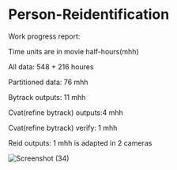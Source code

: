 # Person-Reidentification

Work progress report:

Time units are in movie half-hours(mhh)

All data: 548 + 216 houres

Partitioned data: 76 mhh

Bytrack outputs: 11 mhh

Cvat(refine bytrack) outputs:4 mhh

Cvat(refine bytrack) verify: 1 mhh

Reid outputs: 1 mhh is adapted in 2 cameras


<!-- [![Ashutosh's github activity graph](https://github-readme-activity-graph.cyclic.app/graph?username=Ashutosh00710)](https://github.com/ashutosh00710/github-readme-activity-graph) -->


![Screenshot (34)](https://github.com/Person-Reidentification/Person-Reidentification/assets/68585351/abdc7faf-dfb9-4039-8cd1-91ef79a9d517)
